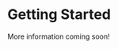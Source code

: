 # Getting Started
More information coming soon!

<!-- including team process, philosophy, and internship goals -->
